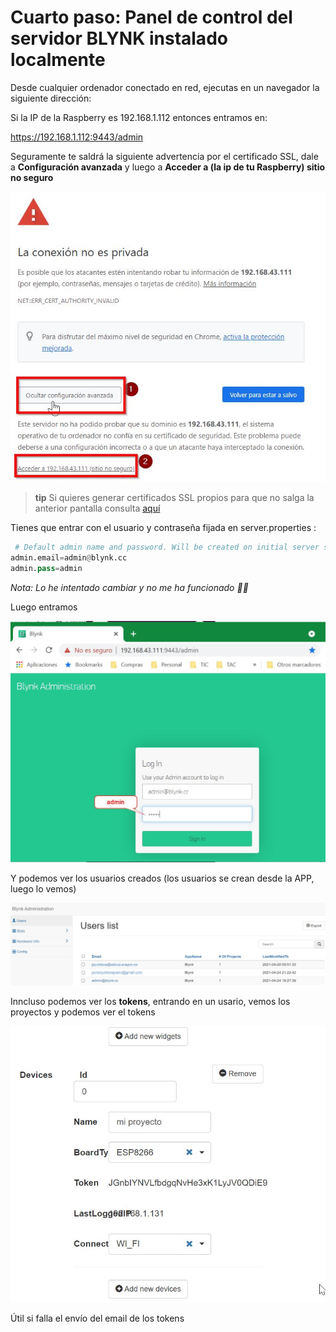 # Cuarto paso: Panel de control del servidor BLYNK instalado localmente

Desde cualquier ordenador conectado en red, ejecutas en un navegador la siguiente dirección:

Si la IP de la Raspberry es 192.168.1.112 entonces entramos en:

https://192.168.1.112:9443/admin

Seguramente te saldrá la siguiente advertencia por el certificado SSL, dale a **Configuración avanzada** y luego a **Acceder a (la ip de tu Raspberry) sitio no seguro**

![](/assets/avanzada20.jpg)

>**tip**
>Si quieres generar certificados SSL propios para que no salga la anterior pantalla consulta [aquí](https://www.sysadminsdecuba.com/2020/04/instalando-blynk-server-localmente/)

Tienes que entrar con el usuario y contraseña fijada en server.properties :

```python
 # Default admin name and password. Will be created on initial server start
admin.email=admin@blynk.cc
admin.pass=admin
```
*Nota: Lo he intentado cambiar y no me ha funcionado 🤷‍♂️*

Luego entramos

![](/assets/avanzado7.jpg)

Y podemos ver los usuarios creados (los usuarios se crean desde la APP, luego lo vemos)

![](/assets/avanzado8.jpg)

Inncluso podemos ver los **tokens**, entrando en un usario, vemos los proyectos y podemos ver el tokens

![](/assets/avanzado9.jpg)

Útil si falla el envío del email de los tokens
